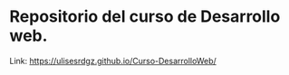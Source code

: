 # Repositorio del curso de Desarrollo web.

Link: https://ulisesrdgz.github.io/Curso-DesarrolloWeb/
